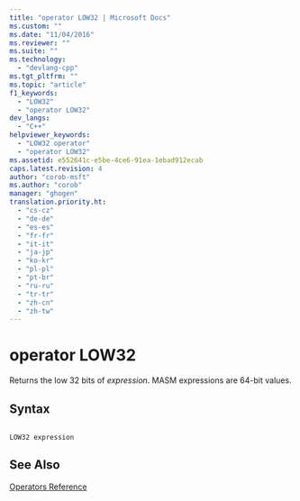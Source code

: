 ```yaml
---
title: "operator LOW32 | Microsoft Docs"
ms.custom: ""
ms.date: "11/04/2016"
ms.reviewer: ""
ms.suite: ""
ms.technology: 
  - "devlang-cpp"
ms.tgt_pltfrm: ""
ms.topic: "article"
f1_keywords: 
  - "LOW32"
  - "operator LOW32"
dev_langs: 
  - "C++"
helpviewer_keywords: 
  - "LOW32 operator"
  - "operator LOW32"
ms.assetid: e552641c-e5be-4ce6-91ea-1ebad912ecab
caps.latest.revision: 4
author: "corob-msft"
ms.author: "corob"
manager: "ghogen"
translation.priority.ht: 
  - "cs-cz"
  - "de-de"
  - "es-es"
  - "fr-fr"
  - "it-it"
  - "ja-jp"
  - "ko-kr"
  - "pl-pl"
  - "pt-br"
  - "ru-ru"
  - "tr-tr"
  - "zh-cn"
  - "zh-tw"
---
```

# operator LOW32
Returns the low 32 bits of *expression*. MASM expressions are 64-bit values.  
  
## Syntax  
  
```  
  
LOW32 expression  
```  
  
## See Also  
 [Operators Reference](../../assembler/masm/operators-reference.md)